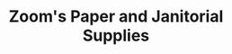 ---
title: "Zoom's Paper and Janitorial Supplies"
url: /arcadia/zooms-paper-and-janitorial-supplies/
shop: shop
---